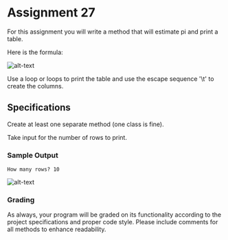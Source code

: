 # Assignment 27

For this assignment you will write a method that will estimate pi and print a table.

Here is the formula:

![alt-text](http://i.imgur.com/oQR6dBu.png)

Use a loop or loops to print the table and use the escape sequence '\t' to create the columns.

## Specifications

Create at least one separate method (one class is fine).

Take input for the number of rows to print.


### Sample Output

```
How many rows? 10
```

![alt-text](http://i.imgur.com/4kZYpeB.png)

### Grading

As always, your program will be graded on its functionality according to the project specifications and proper code style. Please include comments for all methods to enhance readability.
